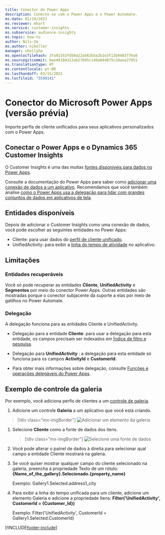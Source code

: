 ```yaml
---
title: Conector do Power Apps
description: Conecte-se com o Power Apps e o Power Automate.
ms.date: 01/19/2021
ms.reviewer: mhart
ms.service: customer-insights
ms.subservice: audience-insights
ms.topic: how-to
author: Nils-2m
ms.author: nikeller
manager: shellyha
ms.openlocfilehash: 3fa91553fd50a22ab62b5a2b1e3f13b9483776a8
ms.sourcegitcommit: bae40184312ab27b95c140a044875c2daea37951
ms.translationtype: HT
ms.contentlocale: pt-BR
ms.lasthandoff: 03/15/2021
ms.locfileid: "5598141"
---
```

# <a name="microsoft-power-apps-connector-preview"></a>Conector do Microsoft Power Apps (versão prévia)

Importe perfis de cliente unificados para seus aplicativos personalizados com o Power Apps.

## <a name="connect-power-apps-and-dynamics-365-customer-insights"></a>Conectar o Power Apps e o Dynamics 365 Customer Insights

O Customer Insights é uma das muitas [fontes disponíveis para dados no Power Apps](/powerapps/maker/canvas-apps/working-with-data-sources).

Consulte a documentação do Power Apps para saber como [adicionar uma conexão de dados a um aplicativo](/powerapps/maker/canvas-apps/add-data-connection). Recomendamos que você também analise [como o Power Apps usa a delegação para lidar com grandes conjuntos de dados em aplicativos de tela](/powerapps/maker/canvas-apps/delegation-overview).

## <a name="available-entities"></a>Entidades disponíveis

Depois de adicionar o Customer Insights como uma conexão de dados, você pode escolher as seguintes entidades no Power Apps:

- Cliente: para usar dados do [perfil de cliente unificado](customer-profiles.md).
- UnifiedActivity: para exibir a [linha do tempo de atividade](activities.md) no aplicativo.

## <a name="limitations"></a>Limitações

### <a name="retrievable-entities"></a>Entidades recuperáveis

Você só pode recuperar as entidades **Cliente**, **UnifiedActivity** e **Segmentos** por meio do conector Power Apps. Outras entidades são mostradas porque o conector subjacente dá suporte a elas por meio de gatilhos no Power Automate.  

### <a name="delegation"></a>Delegação

A delegação funciona para as entidades Cliente e UnifiedActivity. 

- Delegação para a entidade **Cliente**: para usar a delegação para esta entidade, os campos precisam ser indexados em [Índice de filtro e pesquisa](search-filter-index.md).  

- Delegação para **UnifiedActivity** : a delegação para esta entidade só funciona para os campos **ActivityId** e **CustomerId**.  

- Para obter mais informações sobre delegação, consulte [Funções e operações delegáveis do Power Apps](/connectors/commondataservice/#power-apps-delegable-functions-and-operations-for-the-cds-for-apps). 

## <a name="example-gallery-control"></a>Exemplo de controle da galeria

Por exemplo, você adiciona perfis de clientes a um [controle de galeria](/powerapps/maker/canvas-apps/add-gallery).

1. Adicione um controle **Galeria** a um aplicativo que você está criando.

> [!div class="mx-imgBorder"]
> ![Adicionar um elemento da galeria](media/connector-powerapps9.png "Adicione um elemento da galeria")

1. Selecione **Cliente** como a fonte de dados dos itens.

    > [!div class="mx-imgBorder"]
    > ![Selecione uma fonte de dados](media/choose-datasource-powerapps.png "Selecione uma fonte de dados")

1. Você pode alterar o painel de dados à direita para selecionar qual campo a entidade Cliente mostrará na galeria.

1. Se você quiser mostrar qualquer campo do cliente selecionado na galeria, preencha a propriedade Texto de um rótulo: **{Name_of_the_gallery}.Selecionado.{property_name}**

    Exemplo: Gallery1.Selected.address1_city

1. Para exibir a linha do tempo unificada para um cliente, adicione um elemento Galeria e adicione a propriedade Itens: **Filter('UnifiedActivity', CustomerId = {Customer_Id})**

    Exemplo: Filter('UnifiedActivity', CustomerId = Gallery1.Selected.CustomerId)


[!INCLUDE[footer-include](../includes/footer-banner.md)]